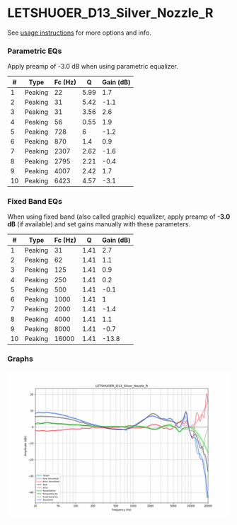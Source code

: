 # LETSHUOER_D13_Silver_Nozzle_R
See [usage instructions](https://github.com/jaakkopasanen/AutoEq#usage) for more options and info.

### Parametric EQs
Apply preamp of -3.0 dB when using parametric equalizer.

|   # | Type    |   Fc (Hz) |    Q |   Gain (dB) |
|-----|---------|-----------|------|-------------|
|   1 | Peaking |        22 | 5.99 |         1.7 |
|   2 | Peaking |        31 | 5.42 |        -1.1 |
|   3 | Peaking |        31 | 3.56 |         2.6 |
|   4 | Peaking |        56 | 0.55 |         1.9 |
|   5 | Peaking |       728 | 6    |        -1.2 |
|   6 | Peaking |       870 | 1.4  |         0.9 |
|   7 | Peaking |      2307 | 2.62 |        -1.6 |
|   8 | Peaking |      2795 | 2.21 |        -0.4 |
|   9 | Peaking |      4007 | 2.42 |         1.7 |
|  10 | Peaking |      6423 | 4.57 |        -3.1 |

### Fixed Band EQs
When using fixed band (also called graphic) equalizer, apply preamp of **-3.0 dB** (if available) and set gains manually with these parameters.

|   # | Type    |   Fc (Hz) |    Q |   Gain (dB) |
|-----|---------|-----------|------|-------------|
|   1 | Peaking |        31 | 1.41 |         2.7 |
|   2 | Peaking |        62 | 1.41 |         1.1 |
|   3 | Peaking |       125 | 1.41 |         0.9 |
|   4 | Peaking |       250 | 1.41 |         0.2 |
|   5 | Peaking |       500 | 1.41 |        -0.1 |
|   6 | Peaking |      1000 | 1.41 |         1   |
|   7 | Peaking |      2000 | 1.41 |        -1.4 |
|   8 | Peaking |      4000 | 1.41 |         1.1 |
|   9 | Peaking |      8000 | 1.41 |        -0.7 |
|  10 | Peaking |     16000 | 1.41 |       -13.8 |

### Graphs
![](./LETSHUOER_D13_Silver_Nozzle_R.png)
